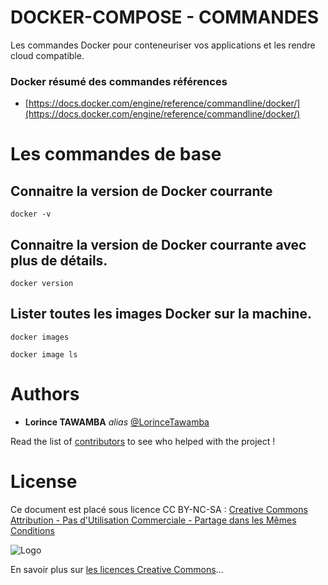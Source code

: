 # DOCKER-COMPOSE - COMMANDES
Les commandes Docker pour conteneuriser vos applications et les rendre cloud compatible. 

### Docker résumé des commandes références 
* [https://docs.docker.com/engine/reference/commandline/docker/](https://docs.docker.com/engine/reference/commandline/docker/)

# Les commandes de base   

## Connaitre la version de Docker courrante 

```shell
docker -v
```  

## Connaitre la version de Docker courrante  avec plus de détails.

```shell
docker version
```  

## Lister toutes les images Docker sur la machine.

```shell
docker images 
``` 

```shell 
docker image ls
``` 

# Authors

* **Lorince TAWAMBA** _alias_ [@LorinceTawamba](https://github.com/LorinceTawamba)

Read the list of [contributors](https://github.com/LorinceTawamba/docker-commandes/contributors) to see who helped with the project ! 

# License

Ce document est placé sous licence CC BY-NC-SA :  [Creative Commons
Attribution - Pas d'Utilisation Commerciale - Partage dans les Mêmes Conditions](https://creativecommons.org/licenses/by-nc-sa/4.0/)

![Logo](https://licensebuttons.net/l/by-nc-sa/3.0/88x31.png)

En savoir plus sur [les licences Creative Commons](https://creativecommons.org/licenses/?lang=fr-FR)...
